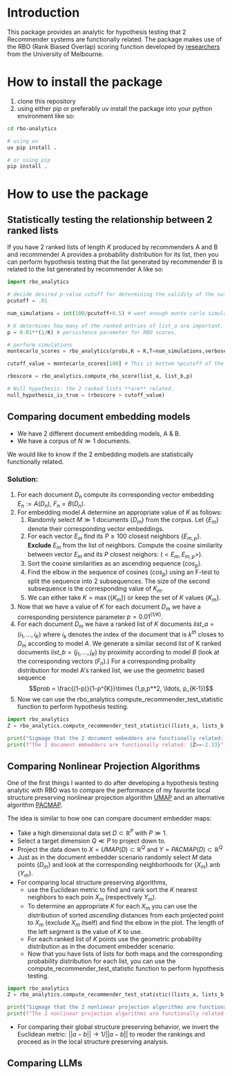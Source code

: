 # Introduction
This package provides an analytic for hypothesis testing that 2 Recommender systems are functionally related. The package makes use of the RBO (Rank Biased Overlap) scoring function developed by [researchers](https://dl.acm.org/doi/10.1145/1852102.1852106) from the University of Melbourne.

# How to install the package
1. clone this repository
2. using either pip or preferably uv install the package into your python environment like so:
```bash
cd rbo-analytics

# using uv
uv pip install .

# or using pip
pip install .
```

# How to use the package

## Statistically testing the relationship between 2 ranked lists
If you have 2 ranked lists of length $K$ produced by recommenders A and B and recommender A  provides a probability distribution for its list, then you can perform hypothesis testing that the list generated by recommender B is related to the list generated by recommender A like so:

```python
import rbo_analytics

# decide desired p-value cutoff for determining the validity of the null hypothesis/alternative hypothesis
pcutoff = .01

num_simulations = int(100/pcutoff+0.5) # want enough monte carlo simulations for accuracy.

# K determines how many of the ranked entries of list_a are important. If all matter, then K = len(list_a)
p = 0.01**(1/K) # persistence parameter for RBO scores.

# perform simulations
montecarlo_scores = rbo_analytics(probs,K = K,T=num_simulations,verbose=True)

cutoff_value = montecarlo_scores[100] # This is bottom %pcutoff of the generated scores.

rboscore = rbo_analytics.compute_rbo_score(list_a, list_b,p)

# Null hypothesis: the 2 ranked lists **are** related.
null_hypothesis_is_true = (rboscore > cutoff_value)
```
## Comparing document embedding models

* We have 2 different document embedding models, A & B. 
* We have a corpus of $N \gg 1$ documents. 

We would like to know if the 2 embedding models are statistically functionally related.

### Solution: 

1. For each document $D_n$ compute its corresponding vector embedding $E_n := A(D_n)$, $F_n = B(D_n)$.
2. For embedding model $A$ determine an appropriate value of $K$ as follows:
   1. Randomly select  $M \gg 1$ documents $\{D_m\}$ from the corpus. Let $\{E_m\}$ denote their corresponding vector embeddings.
   2. For each vector $E_m$ find its $P \ge 100$ closest neighbors $\{E_{m,p}\}$. **Exclude** $E_m$ from the list of neighbors. Compute the cosine similarity between vector $E_m$ and its $P$ closest neighors: $(<E_m,E_{m,p}>)$.
   3. Sort the cosine similarities as an ascending sequence $(cos_p)$.
   4. Find the elbow in the sequence of cosines $(cos_p)$ using an F-test to split the sequence into 2 subsequences. The size of the second subsequence is the corresponding value of $K_m$.
   5. We can either take $K= \max(\{K_m\})$ or keep the set of $K$ values $\{K_m\}$.
3. Now that we have a value of $K$ for each document $D_m$ we have a corresponding persistence parameter $p=0.01^{(1/K)}$.
4. For each document $D_m$ we have a ranked list of $K$ documents $list\_a = (i_1,\ldots,i_K)$ where $i_k$ denotes the index of the document that is $k^{th}$ closes to $D_m$   according to model $A$. We generate a similar second list of K ranked documents $list\_b = (j_1,\ldots, j_K)$ by proximity according to model $B$ (look at the corresponding vectors $(F_n)$.) For a corresponding probality distribution for model A's ranked list, we use the geometric based sequence 
$$prob = \frac{(1-p)}{1-p^{K}}\times (1,p,p**2, \ldots, p_{K-1})$$
5. Now we can use the rbo_analytics compute_recommender_test_statistic function to perform hypothesis testing.
```python
import rbo_analytics
Z = rbo_analytics.compute_recommender_test_statistic((lists_a, lists_b,probs,verbose=True)

print("Sigmage that the 2 document embedders are functionally related: {Z}")
print(f"The 2 document embedders are functionally related: {Z>=-2.33}")
```

## Comparing Nonlinear Projection Algorithms
One of the first things I wanted to do after developing a hypothesis testing analytic with RBO was to
compare the performance of my favorite local structure preserving nonlinear projection algorithm [UMAP](https://en.wikipedia.org/wiki/Nonlinear_dimensionality_reduction#Uniform_manifold_approximation_and_projection) and an
alternative algorithm [PACMAP](https://github.com/YingfanWang/PaCMAP).

The idea is similar to how one can compare document embedder maps:

* Take a high dimensional data set $D\subset \mathbb{R}^P$ with $P \gg 1$.
* Select a target dimension $Q \ll P$ to project down to.
* Project the data down to $X = UMAP(D) \subset \mathbb{R}^Q$ and $Y = PACMAP(D) \subset \mathbb{R}^Q$
* Just as in the document embedder scenario randomly select $M$ data points $\{D_m\}$ and look at the corresponding neighborhoods for $\{X_m\}$ anb $\{Y_m\}$.
* For comparing local structure preserving algorithms,
  * use the Euclidean metric to find and rank sort the $K$ nearest neighbors to each poin $X_m$ (respectively $Y_m$).
  * To determine an appropriate $K$ for each $X_m$ you can use the distribution of sorted *ascending* distances from each projected point to $X_m$ (exclude $X_m$ itself) and find the elbow in the plot. The length of the left segment is the value of $K$ to use. 
  * For each ranked list of $K$ points use the geometric probability distribution as in the document embedder scenario.
  * Now that you have lists of lists for both maps and the corresponding probability distribution for each list, you can use the compute_recommender_test_statistic function to perform hypothesis testing.
```python
import rbo_analytics
Z = rbo_analytics.compute_recommender_test_statistic((lists_a, lists_b,probs,verbose=True)

print("Sigmage that the 2 nonlinear projection algorithms are functionally related when it comes to preserving local structure: {Z}")
print(f"The 2 nonlinear projection algorithms are functionally related when it comes to preserving local structure: {Z>=-2.33}")
```

* For comparing their global structure preserving behavior, we invert the Euclidean metric: $||a - b|| \rightarrow 1/||a-b||$ to reoder the rankings and proceed as in the local structure preserving analysis.

## Comparing LLMs